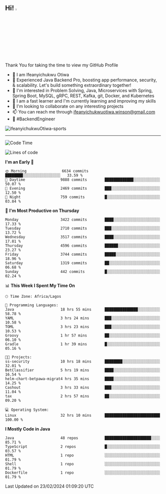 <!-- BLOG-POST-LIST:START --><!-- BLOG-POST-LIST:END -->

## Hi! <img src="https://media.giphy.com/media/hvRJCLFzcasrR4ia7z/giphy.gif" width="4%"> 

Thank You for taking the time to view my GitHub Profile

- 👋 I am Ifeanyichukwu Otiwa
- 🚀 Experienced Java Backend Pro, boosting app performance, security, & scalability. Let's build something extraordinary together!
- 👀 I'm interested in Problem Solving, Java, Microservices with Spring, Spring Boot, MySQL, gRPC, REST, Kafka, git, Docker, and Kubernetes
- 🌱 I am a fast learner and I'm currently learning and improving my skills
- 💞️ I'm looking to collaborate on any interesting projects
- 📫 You can reach me through ifeanyichukwuotiwa.winson@gmail.com
- 🚀 #BackendEngineer

<p align="left" marginTop="10px"> <img src="https://komarev.com/ghpvc/?username=ifeanyichukwuOtiwa-sports&label=Profile%20views&color=0e75b6&style=for-the-badge" alt="ifeanyichukwuOtiwa-sports" /> </p>

***

<!--START_SECTION:waka-->
![Code Time](http://img.shields.io/badge/Code%20Time-2%2C274%20hrs%204%20mins-blue)

![Lines of code](https://img.shields.io/badge/From%20Hello%20World%20I%27ve%20Written-4.1%20million%20lines%20of%20code-blue)

**I'm an Early 🐤** 

```text
🌞 Morning                6634 commits        ████████░░░░░░░░░░░░░░░░░   33.59 % 
🌆 Daytime                9888 commits        █████████████░░░░░░░░░░░░   50.07 % 
🌃 Evening                2469 commits        ███░░░░░░░░░░░░░░░░░░░░░░   12.50 % 
🌙 Night                  759 commits         █░░░░░░░░░░░░░░░░░░░░░░░░   03.84 % 
```
📅 **I'm Most Productive on Thursday** 

```text
Monday                   3422 commits        ████░░░░░░░░░░░░░░░░░░░░░   17.33 % 
Tuesday                  2710 commits        ███░░░░░░░░░░░░░░░░░░░░░░   13.72 % 
Wednesday                3517 commits        ████░░░░░░░░░░░░░░░░░░░░░   17.81 % 
Thursday                 4596 commits        ██████░░░░░░░░░░░░░░░░░░░   23.27 % 
Friday                   3744 commits        █████░░░░░░░░░░░░░░░░░░░░   18.96 % 
Saturday                 1319 commits        ██░░░░░░░░░░░░░░░░░░░░░░░   06.68 % 
Sunday                   442 commits         █░░░░░░░░░░░░░░░░░░░░░░░░   02.24 % 
```


📊 **This Week I Spent My Time On** 

```text
🕑︎ Time Zone: Africa/Lagos

💬 Programming Languages: 
Java                     18 hrs 55 mins      ███████████████░░░░░░░░░░   58.78 % 
YAML                     3 hrs 24 mins       ███░░░░░░░░░░░░░░░░░░░░░░   10.58 % 
TOML                     3 hrs 23 mins       ███░░░░░░░░░░░░░░░░░░░░░░   10.53 % 
Groovy                   1 hr 57 mins        ██░░░░░░░░░░░░░░░░░░░░░░░   06.10 % 
Gradle                   1 hr 39 mins        █░░░░░░░░░░░░░░░░░░░░░░░░   05.16 % 

🐱‍💻 Projects: 
ss-security              10 hrs 18 mins      ████████░░░░░░░░░░░░░░░░░   32.01 % 
BetClassifier            5 hrs 19 mins       ████░░░░░░░░░░░░░░░░░░░░░   16.54 % 
helm-chart-betpawa-migrat4 hrs 35 mins       ████░░░░░░░░░░░░░░░░░░░░░   14.25 % 
Cashout                  3 hrs 33 mins       ███░░░░░░░░░░░░░░░░░░░░░░   11.04 % 
tax                      2 hrs 57 mins       ██░░░░░░░░░░░░░░░░░░░░░░░   09.20 % 

💻 Operating System: 
Linux                    32 hrs 10 mins      █████████████████████████   100.00 % 
```

**I Mostly Code in Java** 

```text
Java                     48 repos            █████████████████████░░░░   85.71 % 
TypeScript               2 repos             █░░░░░░░░░░░░░░░░░░░░░░░░   03.57 % 
HTML                     1 repo              ░░░░░░░░░░░░░░░░░░░░░░░░░   01.79 % 
Shell                    1 repo              ░░░░░░░░░░░░░░░░░░░░░░░░░   01.79 % 
Dockerfile               1 repo              ░░░░░░░░░░░░░░░░░░░░░░░░░   01.79 % 
```




 Last Updated on 23/02/2024 01:09:20 UTC
<!--END_SECTION:waka-->

<!--
<p align="center">
![trophy](https://github-profile-trophy.vercel.app/?username=ifeanyichukwuOtiwa-sports&theme=onedark) (https://github.com/ryo-ma/github-profile-trophy)
</p>
-->

<!---
ifeanyi-otiwa/ifeanyi-otiwa is a ✨ special ✨ repository because its `README.md` (this file) appears on your GitHub profile.
You can click the Preview link to take a look at your changes.
--->

